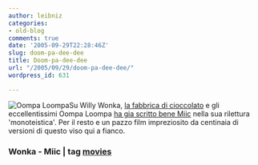 ```yaml
---
author: leibniz
categories:
- old-blog
comments: true
date: '2005-09-29T22:28:46Z'
slug: doom-pa-dee-dee
title: Doom-pa-dee-dee
url: "/2005/09/29/doom-pa-dee-dee/"
wordpress_id: 631

---
```

![Oompa Loompa](http://chocolatefactorymovie.warnerbros.com/img/about/castPhotos/oompa.jpg)Su Willy Wonka, [la fabbrica di cioccolato](http://wwws.warnerbros.it/movies/chocolatefactory/) e gli eccellentissimi Oompa Loompa [ha gia scritto bene Miic](http://www.livejournal.com/users/miic/106545.html) nella sua rilettura 'monoteistica'. Per il resto e un pazzo film impreziosito da centinaia di versioni di questo viso qui a fianco.

 

### Wonka - Miic | tag [movies](http://www.technorati.com/tags/movies)
